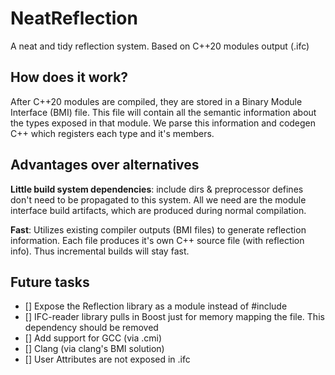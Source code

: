 # NeatReflection
A neat and tidy reflection system. Based on C++20 modules output (.ifc)

## How does it work?
After C++20 modules are compiled, they are stored in a Binary Module Interface (BMI) file. This file will contain all the semantic information about the types exposed in that module. We parse this information and codegen C++ which registers each type and it's members.

## Advantages over alternatives
**Little build system dependencies**: include dirs & preprocessor defines don't need to be propagated to this system. All we need are the module interface build artifacts, which are produced during normal compilation.

**Fast**: Utilizes existing compiler outputs (BMI files) to generate reflection information. Each file produces it's own C++ source file (with reflection info). Thus incremental builds will stay fast. 

## Future tasks
 - [] Expose the Reflection library as a module instead of #include
 - [] IFC-reader library pulls in Boost just for memory mapping the file. This dependency should be removed
 - [] Add support for GCC (via .cmi) 
 - [] Clang (via clang's BMI solution)
 - [] User Attributes are not exposed in .ifc 
